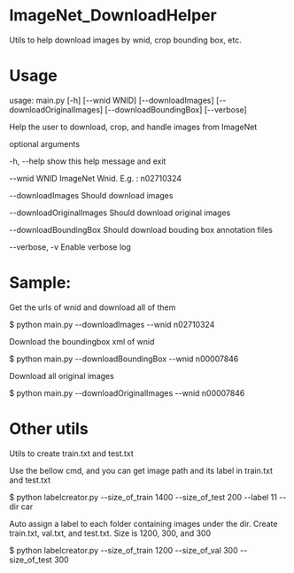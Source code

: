 # ImageNet_DownloadHelper
Utils to help download images by wnid, crop bounding box, etc.
# Usage
usage: main.py [-h] [--wnid WNID] [--downloadImages]
               [--downloadOriginalImages] [--downloadBoundingBox] [--verbose]

Help the user to download, crop, and handle images from ImageNet

optional arguments

  -h, --help            show this help message and exit

  --wnid WNID           ImageNet Wnid. E.g. : n02710324

  --downloadImages      Should download images

  --downloadOriginalImages
                        Should download original images

  --downloadBoundingBox
                        Should download bouding box annotation files

  --verbose, -v         Enable verbose log

# Sample:
Get the urls of wnid and download all of them

$ python main.py --downloadImages --wnid n02710324

Download the boundingbox xml of wnid

$ python main.py --downloadBoundingBox --wnid n00007846

Download all original images

$ python main.py --downloadOriginalImages --wnid n00007846

# Other utils
Utils to create train.txt and test.txt

Use the bellow cmd, and you can get image path and its label in train.txt and test.txt

$ python labelcreator.py --size_of_train 1400 --size_of_test 200  --label 11 --dir car

Auto assign a label to each folder containing images under the dir. Create train.txt, val.txt, and test.txt. Size is 1200, 300, and 300

$ python labelcreator.py --size_of_train 1200 --size_of_val 300 --size_of_test 300
